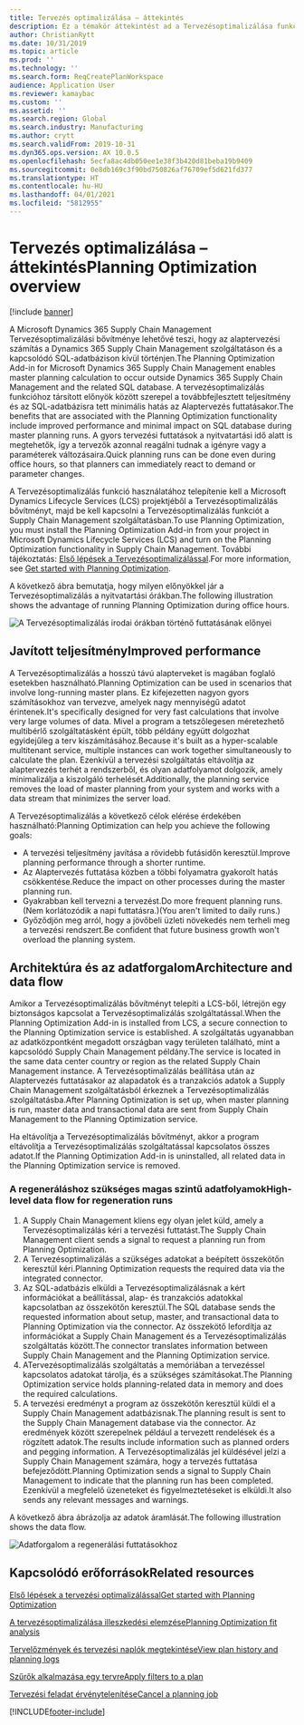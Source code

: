 ```yaml
---
title: Tervezés optimalizálása – áttekintés
description: Ez a témakör áttekintést ad a Tervezésoptimalizálása funkcióiról.
author: ChristianRytt
ms.date: 10/31/2019
ms.topic: article
ms.prod: ''
ms.technology: ''
ms.search.form: ReqCreatePlanWorkspace
audience: Application User
ms.reviewer: kamaybac
ms.custom: ''
ms.assetid: ''
ms.search.region: Global
ms.search.industry: Manufacturing
ms.author: crytt
ms.search.validFrom: 2019-10-31
ms.dyn365.ops.version: AX 10.0.5
ms.openlocfilehash: 5ecfa8ac4db050ee1e38f3b420d81beba19b9409
ms.sourcegitcommit: 0e8db169c3f90bd750826af76709ef5d621fd377
ms.translationtype: HT
ms.contentlocale: hu-HU
ms.lasthandoff: 04/01/2021
ms.locfileid: "5812955"
---
```

# <a name="planning-optimization-overview"></a><span data-ttu-id="7c265-103">Tervezés optimalizálása – áttekintés</span><span class="sxs-lookup"><span data-stu-id="7c265-103">Planning Optimization overview</span></span>

[!include [banner](../../includes/banner.md)]

<span data-ttu-id="7c265-104">A Microsoft Dynamics 365 Supply Chain Management Tervezésoptimalizálási bővítménye lehetővé teszi, hogy az alaptervezési számítás a Dynamics 365 Supply Chain Management szolgáltatáson és a kapcsolódó SQL-adatbázison kívül történjen.</span><span class="sxs-lookup"><span data-stu-id="7c265-104">The Planning Optimization Add-in for Microsoft Dynamics 365 Supply Chain Management enables master planning calculation to occur outside Dynamics 365 Supply Chain Management and the related SQL database.</span></span> <span data-ttu-id="7c265-105">A tervezésoptimalizálás funkcióhoz társított előnyök között szerepel a továbbfejlesztett teljesítmény és az SQL-adatbázisra tett minimális hatás az Alaptervezés futtatásakor.</span><span class="sxs-lookup"><span data-stu-id="7c265-105">The benefits that are associated with the Planning Optimization functionality include improved performance and minimal impact on SQL database during master planning runs.</span></span> <span data-ttu-id="7c265-106">A gyors tervezési futtatások a nyitvatartási idő alatt is megtehetők, így a tervezők azonnal reagálni tudnak a igényre vagy a paraméterek változásaira.</span><span class="sxs-lookup"><span data-stu-id="7c265-106">Quick planning runs can be done even during office hours, so that planners can immediately react to demand or parameter changes.</span></span>

<span data-ttu-id="7c265-107">A Tervezésoptimalizálás funkció használatához telepítenie kell a Microsoft Dynamics Lifecycle Services (LCS) projektjéből a Tervezésoptimalizálás bővítményt, majd be kell kapcsolni a Tervezésoptimalizálás funkciót a Supply Chain Management szolgáltatásban.</span><span class="sxs-lookup"><span data-stu-id="7c265-107">To use Planning Optimization, you must install the Planning Optimization Add-in from your project in Microsoft Dynamics Lifecycle Services (LCS) and turn on the Planning Optimization functionality in Supply Chain Management.</span></span> <span data-ttu-id="7c265-108">További tájékoztatás: [Első lépések a Tervezésoptimalizálással](get-started.md).</span><span class="sxs-lookup"><span data-stu-id="7c265-108">For more information, see [Get started with Planning Optimization](get-started.md).</span></span>

<span data-ttu-id="7c265-109">A következő ábra bemutatja, hogy milyen előnyökkel jár a Tervezésoptimalizálás a nyitvatartási órákban.</span><span class="sxs-lookup"><span data-stu-id="7c265-109">The following illustration shows the advantage of running Planning Optimization during office hours.</span></span>

![A Tervezésoptimalizálás irodai órákban történő futtatásának előnyei](media/PlanningOptimization1.png)

## <a name="improved-performance"></a><span data-ttu-id="7c265-111">Javított teljesítmény</span><span class="sxs-lookup"><span data-stu-id="7c265-111">Improved performance</span></span>

<span data-ttu-id="7c265-112">A Tervezésoptimalizálás a hosszú távú alapterveket is magában foglaló esetekben használható.</span><span class="sxs-lookup"><span data-stu-id="7c265-112">Planning Optimization can be used in scenarios that involve long-running master plans.</span></span> <span data-ttu-id="7c265-113">Ez kifejezetten nagyon gyors számításokhoz van tervezve, amelyek nagy mennyiségű adatot érintenek.</span><span class="sxs-lookup"><span data-stu-id="7c265-113">It's specifically designed for very fast calculations that involve very large volumes of data.</span></span> <span data-ttu-id="7c265-114">Mivel a program a tetszőlegesen méretezhető multibérlő szolgáltatásként épült, több példány együtt dolgozhat egyidejűleg a terv kiszámításához.</span><span class="sxs-lookup"><span data-stu-id="7c265-114">Because it's built as a hyper-scalable multitenant service, multiple instances can work together simultaneously to calculate the plan.</span></span> <span data-ttu-id="7c265-115">Ezenkívül a tervezési szolgáltatás eltávolítja az alaptervezés terhét a rendszerből, és olyan adatfolyamot dolgozik, amely minimalizálja a kiszolgáló terhelését.</span><span class="sxs-lookup"><span data-stu-id="7c265-115">Additionally, the planning service removes the load of master planning from your system and works with a data stream that minimizes the server load.</span></span>

<span data-ttu-id="7c265-116">A Tervezésoptimalizálás a következő célok elérése érdekében használható:</span><span class="sxs-lookup"><span data-stu-id="7c265-116">Planning Optimization can help you achieve the following goals:</span></span>

- <span data-ttu-id="7c265-117">A tervezési teljesítmény javítása a rövidebb futásidőn keresztül.</span><span class="sxs-lookup"><span data-stu-id="7c265-117">Improve planning performance through a shorter runtime.</span></span>
- <span data-ttu-id="7c265-118">Az Alaptervezés futtatása közben a többi folyamatra gyakorolt hatás csökkentése.</span><span class="sxs-lookup"><span data-stu-id="7c265-118">Reduce the impact on other processes during the master planning run.</span></span>
- <span data-ttu-id="7c265-119">Gyakrabban kell tervezni a tervezést.</span><span class="sxs-lookup"><span data-stu-id="7c265-119">Do more frequent planning runs.</span></span> <span data-ttu-id="7c265-120">(Nem korlátozódik a napi futtatásra.)</span><span class="sxs-lookup"><span data-stu-id="7c265-120">(You aren't limited to daily runs.)</span></span>
- <span data-ttu-id="7c265-121">Győződjön meg arról, hogy a jövőbeli üzleti növekedés nem terheli meg a tervezési rendszert.</span><span class="sxs-lookup"><span data-stu-id="7c265-121">Be confident that future business growth won't overload the planning system.</span></span>

## <a name="architecture-and-data-flow"></a><span data-ttu-id="7c265-122">Architektúra és az adatforgalom</span><span class="sxs-lookup"><span data-stu-id="7c265-122">Architecture and data flow</span></span>

<span data-ttu-id="7c265-123">Amikor a Tervezésoptimalizálás bővítményt telepíti a LCS-ből, létrejön egy biztonságos kapcsolat a Tervezésoptimalizálás szolgáltatással.</span><span class="sxs-lookup"><span data-stu-id="7c265-123">When the Planning Optimization Add-in is installed from LCS, a secure connection to the Planning Optimization service is established.</span></span> <span data-ttu-id="7c265-124">A szolgáltatás ugyanabban az adatközpontként megadott országban vagy területen található, mint a kapcsolódó Supply Chain Management példány.</span><span class="sxs-lookup"><span data-stu-id="7c265-124">The service is located in the same data center country or region as the related Supply Chain Management instance.</span></span> <span data-ttu-id="7c265-125">A Tervezésoptimalizálás beállítása után az Alaptervezés futtatásakor az alapadatok és a tranzakciós adatok a Supply Chain Management szolgáltatásból érkeznek a Tervezésoptimalizálás szolgáltatásba.</span><span class="sxs-lookup"><span data-stu-id="7c265-125">After Planning Optimization is set up, when master planning is run, master data and transactional data are sent from Supply Chain Management to the Planning Optimization service.</span></span>

<span data-ttu-id="7c265-126">Ha eltávolítja a Tervezésoptimalizálás bővítményt, akkor a program eltávolítja a Tervezésoptimalizálás szolgáltatással kapcsolatos összes adatot.</span><span class="sxs-lookup"><span data-stu-id="7c265-126">If the Planning Optimization Add-in is uninstalled, all related data in the Planning Optimization service is removed.</span></span>

### <a name="high-level-data-flow-for-regeneration-runs"></a><span data-ttu-id="7c265-127">A regeneráláshoz szükséges magas szintű adatfolyamok</span><span class="sxs-lookup"><span data-stu-id="7c265-127">High-level data flow for regeneration runs</span></span>

1. <span data-ttu-id="7c265-128">A Supply Chain Management kliens egy olyan jelet küld, amely a Tervezésoptimalizálás kéri a tervezési futtatást.</span><span class="sxs-lookup"><span data-stu-id="7c265-128">The Supply Chain Management client sends a signal to request a planning run from Planning Optimization.</span></span>
2. <span data-ttu-id="7c265-129">A Tervezésoptimalizálás a szükséges adatokat a beépített összekötőn keresztül kéri.</span><span class="sxs-lookup"><span data-stu-id="7c265-129">Planning Optimization requests the required data via the integrated connector.</span></span>
3. <span data-ttu-id="7c265-130">Az SQL-adatbázis elküldi a Tervezésoptimalizálásnak a kért információkat a beállítással, alap- és tranzakciós adatokkal kapcsolatban az összekötőn keresztül.</span><span class="sxs-lookup"><span data-stu-id="7c265-130">The SQL database sends the requested information about setup, master, and transactional data to Planning Optimization via the connector.</span></span> <span data-ttu-id="7c265-131">Az összekötő lefordítja az információkat a Supply Chain Management és a Tervezésoptimalizálás szolgáltatás között.</span><span class="sxs-lookup"><span data-stu-id="7c265-131">The connector translates information between Supply Chain Management and the Planning Optimization service.</span></span>
4. <span data-ttu-id="7c265-132">ATervezésoptimalizálás szolgáltatás a memóriában a tervezéssel kapcsolatos adatokat tárolja, és a szükséges számításokat.</span><span class="sxs-lookup"><span data-stu-id="7c265-132">The Planning Optimization service holds planning-related data in memory and does the required calculations.</span></span>
5. <span data-ttu-id="7c265-133">A tervezési eredményt a program az összekötőn keresztül küldi el a Supply Chain Management adatbázisnak.</span><span class="sxs-lookup"><span data-stu-id="7c265-133">The planning result is sent to the Supply Chain Management database via the connector.</span></span> <span data-ttu-id="7c265-134">Az eredmények között szerepelnek például a tervezett rendelések és a rögzített adatok.</span><span class="sxs-lookup"><span data-stu-id="7c265-134">The results include information such as planned orders and pegging information.</span></span> <span data-ttu-id="7c265-135">A Tervezésoptimalizálás jel küldésével jelzi a Supply Chain Management számára, hogy a tervezés futtatása befejeződött.</span><span class="sxs-lookup"><span data-stu-id="7c265-135">Planning Optimization sends a signal to Supply Chain Management to indicate that the planning run has been completed.</span></span> <span data-ttu-id="7c265-136">Ezenkívül a megfelelő üzeneteket és figyelmeztetéseket is elküldi.</span><span class="sxs-lookup"><span data-stu-id="7c265-136">It also sends any relevant messages and warnings.</span></span>

<span data-ttu-id="7c265-137">A következő ábra ábrázolja az adatok áramlását.</span><span class="sxs-lookup"><span data-stu-id="7c265-137">The following illustration shows the data flow.</span></span>

![Adatforgalom a regenerálási futtatásokhoz](media/PlanningOptimization2.png)

## <a name="related-resources"></a><span data-ttu-id="7c265-139">Kapcsolódó erőforrások</span><span class="sxs-lookup"><span data-stu-id="7c265-139">Related resources</span></span>

[<span data-ttu-id="7c265-140">Első lépések a tervezési optimalizálással</span><span class="sxs-lookup"><span data-stu-id="7c265-140">Get started with Planning Optimization</span></span>](get-started.md)

[<span data-ttu-id="7c265-141">A tervezésoptimalizálása illeszkedési elemzése</span><span class="sxs-lookup"><span data-stu-id="7c265-141">Planning Optimization fit analysis</span></span>](planning-optimization-fit-analysis.md)

[<span data-ttu-id="7c265-142">Tervelőzmények és tervezési naplók megtekintése</span><span class="sxs-lookup"><span data-stu-id="7c265-142">View plan history and planning logs</span></span>](plan-history-logs.md)

[<span data-ttu-id="7c265-143">Szűrők alkalmazása egy tervre</span><span class="sxs-lookup"><span data-stu-id="7c265-143">Apply filters to a plan</span></span>](plan-filters.md)

[<span data-ttu-id="7c265-144">Tervezési feladat érvénytelenítése</span><span class="sxs-lookup"><span data-stu-id="7c265-144">Cancel a planning job</span></span>](cancel-planning-job.md)


[!INCLUDE[footer-include](../../../includes/footer-banner.md)]